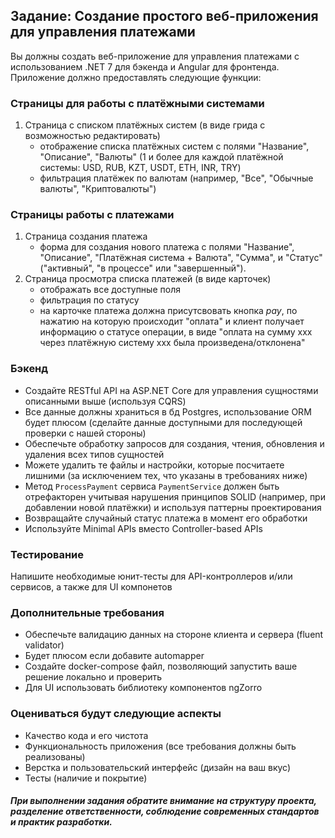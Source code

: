 ## Задание: Создание простого веб-приложения для управления платежами

Вы должны создать веб-приложение для управления платежами с использованием .NET 7 для бэкенда и Angular для фронтенда. Приложение должно предоставлять следующие функции:

### Страницы для работы с платёжными системами

1. Страница с списком платёжных систем (в виде грида с возможностью редактировать)
   - отображение списка платёжных систем с полями "Название", "Описание", "Валюты" (1 и более для каждой платёжной системы: USD, RUB, KZT, USDT, ETH, INR, TRY)
   - фильтрация платёжек по валютам (например, "Все", "Обычные валюты", "Криптовалюты")

### Страницы работы с платежами

1. Страница создания платежа
   - форма для создания нового платежа с полями "Название", "Описание", "Платёжная система + Валюта", "Сумма", и "Статус" ("активный", "в процессе" или "завершенный").
1. Страница просмотра списка платежей (в виде карточек)
   - отображать все доступные поля
   - фильтрация по статусу
   - на карточке платежа должна присутсвовать кнопка _pay_, по нажатию на которую происходит "оплата" и клиент получает информацию о статусе операции, в виде "оплата на сумму ххх через платёжную систему ххх была произведена/отклонена"

### Бэкенд

- Создайте RESTful API на ASP.NET Core для управления сущностями описанными выше (используя CQRS)
- Все данные должны храниться в бд Postgres, использование ORM будет плюсом (сделайте данные доступными для последующей проверки с нашей стороны)
- Обеспечьте обработку запросов для создания, чтения, обновления и удаления всех типов сущностей
- Можете удалить те файлы и настройки, которые посчитаете лишними (за исключением тех, что указаны в требованиях ниже)
- Метод `ProcessPayment` сервиса `PaymentService` должен быть отрефакторен учитывая нарушения принципов SOLID (например, при добавлении новой платёжки) и используя паттерны проектирования
- Возвращайте случайный статус платежа в момент его обработки
- Используйте Minimal APIs вместо Controller-based APIs

### Тестирование

Напишите необходимые юнит-тесты для API-контроллеров и/или сервисов, а также для UI компонетов

### Дополнительные требования

- Обеспечьте валидацию данных на стороне клиента и сервера (fluent validator)
- Будет плюсом если добавите automapper
- Создайте docker-compose файл, позволяющий запустить ваше решение локально и проверить
- Для UI использовать библиотеку компонентов ngZorro

### Оцениваться будут следующие аспекты

- Качество кода и его чистота
- Функциональность приложения (все требования должны быть реализованы)
- Верстка и пользовательский интерфейс (дизайн на ваш вкус)
- Тесты (наличие и покрытие)

#### _При выполнении задания обратите внимание на структуру проекта, разделение ответственности, соблюдение современных стандартов и практик разработки._
